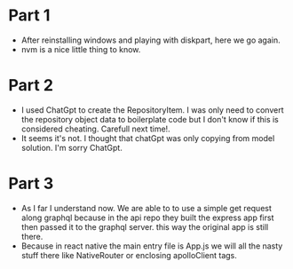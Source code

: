 # Part 1
- After reinstalling windows and playing with diskpart, here we go again.  
- nvm is a nice little thing to know.

# Part 2
- I used ChatGpt to create the RepositoryItem. I was only need to convert the repository object data to boilerplate code but I don't know if this is considered cheating. Carefull next time!. 
- It seems it's not. I thought that chatGpt was only copying from model solution. I'm sorry ChatGpt.

# Part 3 
- As I far I understand now. We are able to to use a simple get request along graphql because in the api repo they built the express app first then passed it to the graphql server. this way the original app is still there. 
- Because in react native the main entry file is App.js we will all the nasty stuff there like NativeRouter or enclosing apolloClient tags.